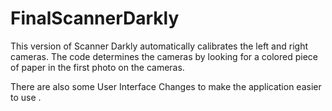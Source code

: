 # FinalScannerDarkly

This version of Scanner Darkly automatically calibrates the left and right cameras.
The code determines the cameras by looking for a colored piece of paper in the first photo on the cameras.

There are also some User Interface Changes to make the application easier to use .
